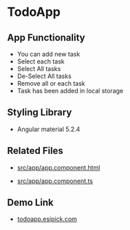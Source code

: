 # TodoApp


## App Functionality

- You can add new task
- Select each task
- Select All tasks
- De-Select All tasks
- Remove all or each task
- Task has been added in local storage


## Styling Library
- Angular material 5.2.4


## Related Files
- [src/app/app.component.html](https://github.com/esipick/todo-task-app/blob/master/src/app/app.component.html) 

- [src/app/app.component.ts](https://github.com/esipick/todo-task-app/blob/master/src/app/app.component.ts) 
 
## Demo Link
- [todoapp.esipick.com](http://todoapp.esipick.com) 
